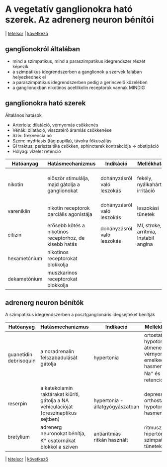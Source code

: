 # A vegetatív ganglionokra ható szerek. Az adrenerg neuron bénítói

| [tételsor](0.%20Hattan%20ea%20kidolgozás%20-%20Németh%20Boldizsár.md) | [következő](2.%20Paraszimpatomimetikumok-I.%20Direkt%20hatású%20szerek.md)

## ganglionokról általában

- mind a szimpatikus, mind a paraszimpatikus idegrendszer részét képezik
- a szimpatikus idegrendszerben a ganglionok a szervek falában helyezkednek el
- a paraszimpatikus idegrendszerben pedig a gerincvelő közelében
- a ganglionokban nikotinos acetilkolin receptorok vannak MINDIG

## ganglionokra ható szerek

Általános hatások

- Arteriola: dilatáció, vérnyomás csökkenés
- Vénák: dilatáció, visszatérő áramlás csökkenése
- Szív: frekvencia nő
- Szem: mydriasis (tág pupilla), távolra fókuszálás
- GI traktus: perisztaltika csökken, sphincterek kontrakciója ⇒ obstipáció
- Hólyag: vizelet retenció

| Hatóanyag | Hatásmechanizmus | Indikáció | Mellékhatás | Kontraindikáció
| --- | --- | --- | --- | ---
| nikotin | először stimulálja, majd gátolja a ganglionokat | dohányzásról való leszokás | fekély, nyálkahártya irritáció | szájszárazság, székrekedés, ingerlékenység, étvágy növekedés | terhesség, szoptatás, gyermekek, fekély
| vareniklin | nikotin receptorok parciális agonistája | dohányzásról való leszokás | leszokási tünetek
| citizin | erősebb kötés a nikotinos receptorhoz, de kisebb hatás | dohányzásról való leszokás | MI, stroke, arritmia, Instabil angina
| hexametónium | nikotinos receptorokat blokkolja
| dekametónium | muszkarinos receptorokat blokkolja

## adrenerg neuron bénítók

A szimpatikus idegrendszerben a posztganglionáris idegsejteket bénítják

| Hatóanyag | Hatásmechanizmus | Indikáció | Mellékhatás
| --- | --- | --- | ---
| guanetidin<br>debrisoquin | a noradrenalin felszabadulását gátolja | hypertonia | ortostatikus hypotonia, átmeneti vérnyomás emelkedés, hasmenés, Na<sup>+</sup> és víz retenció
| reserpin | a katekolamin raktárakat kiüríti, gátolja a NA vehiculációját (preszinaptikus sejtben) | hypertonia - állatgyógyászatban | depresszió, orthostatikus hypotonia, hasmenés
| bretylium | adrenerg neuronokat bénítja, K<sup>+</sup> csatornákat blokkol a szíven | antiaritmiás<br>ritkán használt | ritmuszavar, hipertónia, szimpatikus tünetek

| [tételsor](0.%20Hattan%20ea%20kidolgozás%20-%20Németh%20Boldizsár.md) | [következő](2.%20Paraszimpatomimetikumok-I.%20Direkt%20hatású%20szerek.md)
